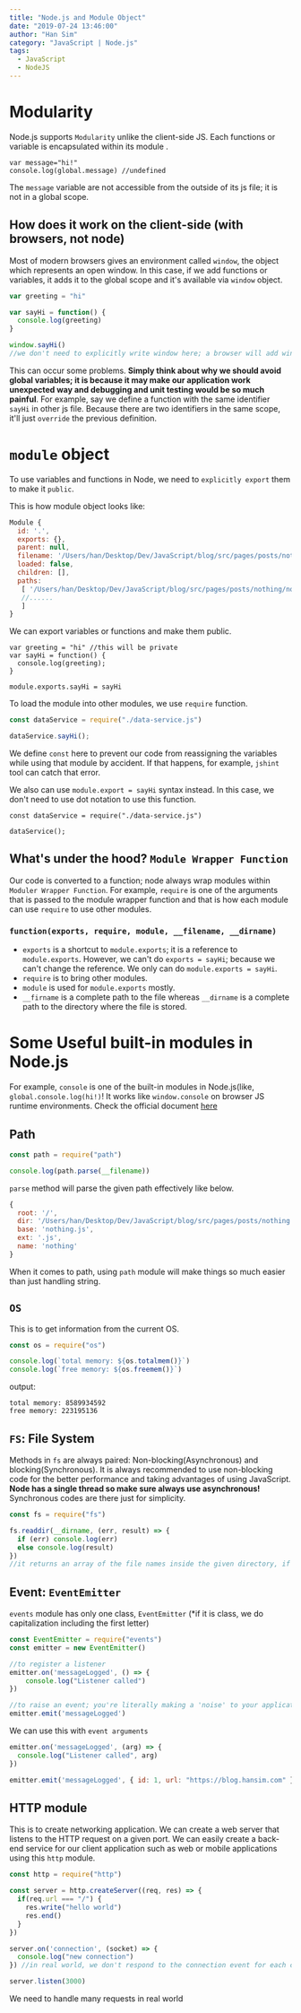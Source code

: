 ```yaml
---
title: "Node.js and Module Object"
date: "2019-07-24 13:46:00"
author: "Han Sim"
category: "JavaScript | Node.js"
tags:
  - JavaScript
  - NodeJS
---
```


# Modularity

Node.js supports `Modularity` unlike the client-side JS. Each functions or variable is encapsulated within its module .

```JavaScript{2}
var message="hi!"
console.log(global.message) //undefined
```

The `message` variable are not accessible from the outside of its js file; it is not in a global scope.

## How does it work on the client-side (with browsers, not node)

Most of modern browsers gives an environment called `window`, the object which represents an open window. In this case, if we add functions or variables, it adds it to the global scope and it's available via `window` object.

```JavaScript
var greeting = "hi"

var sayHi = function() {
  console.log(greeting)
}

window.sayHi()
//we don't need to explicitly write window here; a browser will add window prefix.
```

This can occur some problems. **Simply think about why we should avoid global variables; it is because it may make our application work unexpected way and debugging and unit testing would be so much painful**. For example, say we define a function with the same identifier `sayHi` in other js file. Because there are two identifiers in the same scope, it'll just `override` the previous definition.

# `module` object

To use variables and functions in Node, we need to `explicitly export` them to make it `public`.

This is how module object looks like:

```JavaScript
Module {
  id: '.',
  exports: {},
  parent: null,
  filename: '/Users/han/Desktop/Dev/JavaScript/blog/src/pages/posts/nothing/tempCodeRunnerFile.js',
  loaded: false,
  children: [],
  paths:
   [ '/Users/han/Desktop/Dev/JavaScript/blog/src/pages/posts/nothing/node_modules',
   //......
   ]
}
```

We can export variables or functions and make them public.

```JavaScript{5}
var greeting = "hi" //this will be private
var sayHi = function() {
  console.log(greeting);
}

module.exports.sayHi = sayHi
```

To load the module into other modules, we use `require` function.

```JavaScript
const dataService = require("./data-service.js")

dataService.sayHi();
```

We define `const` here to prevent our code from reassigning the variables while using that module by accident. If that happens, for example, `jshint` tool can catch that error.

We also can use `module.export = sayHi` syntax instead. In this case, we don't need to use dot notation to use this function.

```JavaScript{3}
const dataService = require("./data-service.js")

dataService();
```

## What's under the hood? `Module Wrapper Function`

Our code is converted to a function; node always wrap modules within `Moduler Wrapper Function`. For example, `require` is one of the arguments that is passed to the module wrapper function and that is how each module can use `require` to use other modules.

### `function(exports, require, module, __filename, __dirname)`

- `exports` is a shortcut to `module.exports`; it is a reference to `module.exports`. However, we can't do `exports = sayHi`; because we can't change the reference. We only can do `module.exports = sayHi`.
- `require` is to bring other modules.
- `module` is used for `module.exports` mostly.
- `__firname` is a complete path to the file whereas `__dirname` is a complete path to the directory where the file is stored.

# Some Useful built-in modules in Node.js

For example, `console` is one of the built-in modules in Node.js(like, `global.console.log(hi!)`! It works like `window.console` on browser JS runtime environments. Check the official document [here](https://nodejs.org/dist/latest-v10.x/docs/api/)

## Path

```JavaScript
const path = require("path")

console.log(path.parse(__filename))
```

`parse` method will parse the given path effectively like below.

```JavaScript
{
  root: '/',
  dir: '/Users/han/Desktop/Dev/JavaScript/blog/src/pages/posts/nothing',
  base: 'nothing.js',
  ext: '.js',
  name: 'nothing'
}
```

When it comes to path, using `path` module will make things so much easier than just handling string.

## `OS`

This is to get information from the current OS.

```JavaScript
const os = require("os")

console.log(`total memory: ${os.totalmem()}`)
console.log(`free memory: ${os.freemem()}`)
```

output:

```
total memory: 8589934592
free memory: 223195136
```

## `FS`: File System

Methods in `fs` are always paired: Non-blocking(Asynchronous) and blocking(Synchronous). It is always recommended to use non-blocking code for the better performance and taking advantages of using JavaScript. **Node has a single thread so make sure always use asynchronous!** Synchronous codes are there just for simplicity.

```JavaScript
const fs = require("fs")

fs.readdir(__dirname, (err, result) => {
  if (err) console.log(err)
  else console.log(result)
})
//it returns an array of the file names inside the given directory, if it is resolved.
```

## Event: `EventEmitter`

`events` module has only one class, `EventEmitter` (\*if it is class, we do capitalization including the first letter)

```JavaScript
const EventEmitter = require("events")
const emitter = new EventEmitter()

//to register a listener
emitter.on('messageLogged', () => {
    console.log("Listener called")
})

//to raise an event; you're literally making a 'noise' to your application by calling emit() method.
emitter.emit('messageLogged')
```

We can use this with `event arguments`

```JavaScript
emitter.on('messageLogged', (arg) => {
  console.log("Listener called", arg)
})

emitter.emit('messageLogged', { id: 1, url: "https://blog.hansim.com" })
```

## HTTP module

This is to create networking application. We can create a web server that listens to the HTTP request on a given port. We can easily create a back-end service for our client application such as web or mobile applications using this `http` module.

```JavaScript
const http = require("http")

const server = http.createServer((req, res) => {
  if(req.url === "/") {
    res.write("hello world")
    res.end()
  }
})

server.on('connection', (socket) => {
  console.log("new connection")
}) //in real world, we don't respond to the connection event for each connection. this is just for practice!

server.listen(3000)
```

We need to handle many requests in real world